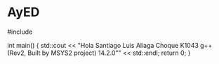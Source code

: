 # AyED
#include <iostream>

int main() {
    std::cout << "Hola Santiago Luis Aliaga Choque K1043
g++ (Rev2, Built by MSYS2 project) 14.2.0"" << std::endl;
    return 0;
}
